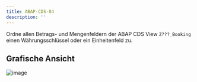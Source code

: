 ```yaml
---
title: ABAP-CDS-04
description: ''
---
```


Ordne allen Betrags- und Mengenfeldern der ABAP CDS View `Z???_Booking` einen Währungsschlüssel oder ein Einheitenfeld zu.

## Grafische Ansicht
![image](https://user-images.githubusercontent.com/47243617/204781065-25d749f5-ab96-4f96-8031-5ce2eaa54bbb.png)
